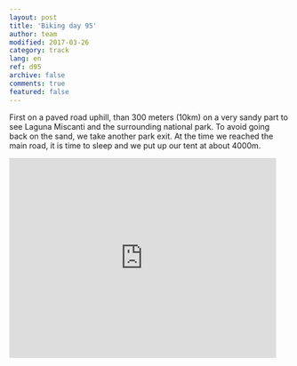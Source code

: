```yaml
---   
layout: post 
title: 'Biking day 95'  
author: team 
modified: 2017-03-26
category: track 
lang: en 
ref: d95
archive: false 
comments: true 
featured: false 
--- 
```


 First on a paved road uphill, than 300 meters (10km) on a very sandy part to see Laguna Miscanti and the surrounding national park. To avoid going back on the sand, we take another park exit. At the time we reached the main road, it is time to sleep and we put up our tent at about 4000m. 

<iframe width='480' height='360' src='http://track-kit.net/maps_s3/?v=embed&track=237050.gpx' frameborder='0' allowfullscreen></iframe>